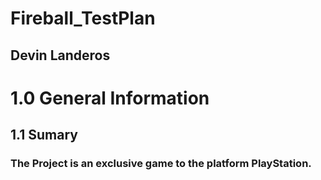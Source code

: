 # Fireball_TestPlan
## Devin Landeros
# 1.0 General Information
## 1.1 Sumary 
### The Project is an exclusive game to the platform PlayStation.
